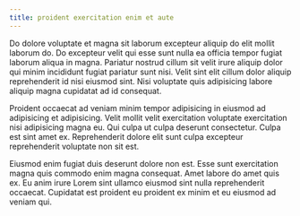 ```yaml
---
title: proident exercitation enim et aute
---
```


Do dolore voluptate et magna sit laborum excepteur aliquip do elit mollit laborum do. Do excepteur velit qui esse sunt nulla ea officia tempor fugiat laborum aliqua in magna. Pariatur nostrud cillum sit velit irure aliquip dolor qui minim incididunt fugiat pariatur sunt nisi. Velit sint elit cillum dolor aliquip reprehenderit id nisi eiusmod sint. Nisi voluptate quis adipisicing labore aliquip magna cupidatat ad id consequat.

Proident occaecat ad veniam minim tempor adipisicing in eiusmod ad adipisicing et adipisicing. Velit mollit velit exercitation voluptate exercitation nisi adipisicing magna eu. Qui culpa ut culpa deserunt consectetur. Culpa est sint amet ex. Reprehenderit dolore elit sunt culpa excepteur reprehenderit voluptate non sit est.

Eiusmod enim fugiat duis deserunt dolore non est. Esse sunt exercitation magna quis commodo enim magna consequat. Amet labore do amet quis ex. Eu anim irure Lorem sint ullamco eiusmod sint nulla reprehenderit occaecat. Cupidatat est proident eu proident ex minim et eu eiusmod ad veniam qui.